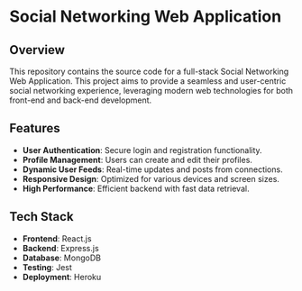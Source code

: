 # Social Networking Web Application

## Overview

This repository contains the source code for a full-stack Social Networking Web Application. This project aims to provide a seamless and user-centric social networking experience, leveraging modern web technologies for both front-end and back-end development.

## Features

- **User Authentication**: Secure login and registration functionality.
- **Profile Management**: Users can create and edit their profiles.
- **Dynamic User Feeds**: Real-time updates and posts from connections.
- **Responsive Design**: Optimized for various devices and screen sizes.
- **High Performance**: Efficient backend with fast data retrieval.

## Tech Stack

- **Frontend**: React.js
- **Backend**: Express.js
- **Database**: MongoDB
- **Testing**: Jest
- **Deployment**: Heroku
